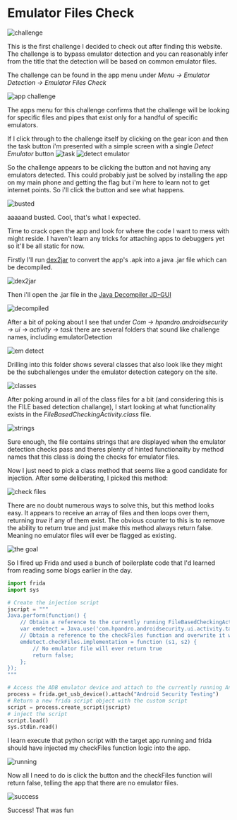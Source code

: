 # Emulator Files Check

![challenge](Images/EmulatorDetection/FilesCheck/challenge.png)

This is the first challenge I decided to check out after finding this website.
The challenge is to bypass emulator detection and you can reasonably infer from the title that the detection will be based on common emulator files.

The challenge can be found in the app menu under *Menu -> Emulator Detection -> Emulator Files Check*

![app challenge](Images/EmulatorDetection/FilesCheck/appchall.png)

The apps menu for this challenge confirms that the challenge will be looking for specific files and pipes that exist only for a handful of specific emulators.

If I click through to the challenge itself by clicking on the gear icon and then the task button i'm presented with a simple screen with a single *Detect Emulator* button
![task](Images/EmulatorDetection/FilesCheck/task.png)
![detect emulator](Images/EmulatorDetection/FilesCheck/detect.png)

So the challenge appears to be clicking the button and not having any emulators detected.
This could probably just be solved by installing the app on my main phone and getting the flag but i'm here to learn not to get internet points.
So i'll click the button and see what happens.

![busted](Images/EmulatorDetection/FilesCheck/busted.png)

aaaaand busted.
Cool, that's what I expected.

Time to crack open the app and look for where the code I want to mess with might reside.
I haven't learn any tricks for attaching apps to debuggers yet so it'll be all static for now.

Firstly I'll run [dex2jar](https://github.com/pxb1988/dex2jar) to convert the app's .apk into a java .jar file which can be decompiled.

![dex2jar](Images/EmulatorDetection/FilesCheck/dex2jar.png)

Then i'll open the .jar file in the [Java Decompiler JD-GUI](http://java-decompiler.github.io/)

![decompiled](Images/EmulatorDetection/FilesCheck/decompiled.png)

After a bit of poking about I see that under *Com -> hpandro.androidsecurity -> ui -> activity -> task* there are several folders that sound like challenge names, including emulatorDetection

![em detect](Images/EmulatorDetection/FilesCheck/emdetect.png)

Drilling into this folder shows several classes that also look like they might be the subchallenges under the emulator detection category on the site.

![classes](Images/EmulatorDetection/FilesCheck/classes.png)

After poking around in all of the class files for a bit (and considering this is the FILE based detection challange), I start looking at what functionality exists in the 
*FileBasedCheckingActivity.class* file.

![strings](Images/EmulatorDetection/FilesCheck/strings.png)

Sure enough, the file contains strings that are displayed when the emulator detection checks pass and theres plenty of hinted functionality by method names that this class is doing the checks for emulator files.

Now I just need to pick a class method that seems like a good candidate for injection.
After some deliberating, I picked this method:

![check files](../Images/EmulatorDetection/FilesCheck/checkfiles.png)

There are no doubt numerous ways to solve this, but this method looks easy. It appears to receive an array of files and then loops over them, returning *true* if any of them exist.
The obvious counter to this is to remove the ability to return true and just make this method always return false. Meaning no emulator files will ever be flagged as existing.

![the goal](Images/EmulatorDetection/FilesCheck/thegoal.png)

So I fired up Frida and used a bunch of boilerplate code that I'd learned from reading some blogs earlier in the day.

```python
import frida
import sys

# Create the injection script
jscript = """
Java.perform(function() {
    // Obtain a reference to the currently running FileBasedCheckingActivity
    var emdetect = Java.use('com.hpandro.androidsecurity.ui.activity.task.emulatorDetection.FileBasedCheckingActivity');
    // Obtain a reference to the checkFiles function and overwrite it with a barebones function that returns False
    emdetect.checkFiles.implementation = function (s1, s2) {
        // No emulator file will ever return true
        return false;
    };
});
"""

# Access the ADB emulator device and attach to the currently running Android security testing App
process = frida.get_usb_device().attach("Android Security Testing")
# Return a new frida script object with the custom script
script = process.create_script(jscript)
# inject the script
script.load()
sys.stdin.read()
```

I learn execute that python script with the target app running and frida should have injected my checkFiles function logic into the app.

![running](Images/EmulatorDetection/FilesCheck/running.png)

Now all I need to do is click the button and the checkFiles function will return false, telling the app that there are no emulator files.

![success](Images/EmulatorDetection/FilesCheck/success.png)

Success!
That was fun
